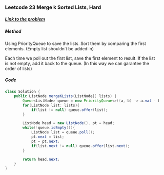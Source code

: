### Leetcode 23 Merge k Sorted Lists, Hard

##### [Link to the problem](https://leetcode.com/problems/merge-k-sorted-lists/)

##### Method

Using PriorityQueue to save the lists. Sort them by comparing the first elements. (Empty list shouldn't be added in)

Each time we poll out the first list, save the first element to result. If the list is not empty, add it back to the queue. (In this way we can garantee the order of lists)

##### Code

```java
class Solution {
    public ListNode mergeKLists(ListNode[] lists) {
        Queue<ListNode> queue = new PriorityQueue<>((a, b) -> a.val - b.val);
        for(ListNode list: lists){
            if(list != null) queue.offer(list);
        }

        ListNode head = new ListNode(), pt = head;
        while(!queue.isEmpty()){
            ListNode list = queue.poll();
            pt.next = list;
            pt = pt.next;
            if(list.next != null) queue.offer(list.next);
        }

        return head.next;
    }
}
```
